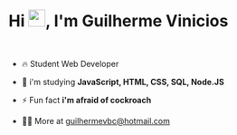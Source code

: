 <h1 align="left"> Hi <img src="https://raw.githubusercontent.com/kaueMarques/kaueMarques/master/hi.gif" height="30px">, I'm Guilherme Vinicios</h1>
<p align="left"> <br>
  
- 🔥 Student Web Developer

- 💬 i'm studying **JavaScript, HTML, CSS, SQL, Node.JS**

- ⚡ Fun fact **i'm afraid of cockroach**

- 👨‍💻 More at guilhermevbc@hotmail.com

